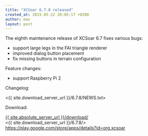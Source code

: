 ```yaml
---
title: "XCSoar 6.7.8 released"
created_at: 2015-05-22 20:05:17 +0200
author: max
layout: post
---
```


The eighth maintenance release of XCSoar 6.7 fixes various bugs:

* support large legs in the FAI triangle renderer
* improved dialog button placement
* fix missing buttons in terrain configuration

Feature changes:

* support Raspberry Pi 2

Changelog:

  <{{ site.download_server_url }}/6.7.8/NEWS.txt>

Download:

 [{{ site.absolute_server_url }}/download/](/download/)  
 <{{ site.download_server_url }}/6.7.8/>  
 <https://play.google.com/store/apps/details?id=org.xcsoar>

